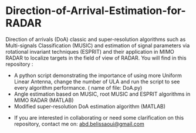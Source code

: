 # Direction-of-Arrival-Estimation-for-RADAR
Direction of arrivals (DoA) classic and super-resolution algorithms such as Multi-signals Classification (MUSIC) and estimation of signal parameters via rotational invariant techniques (ESPRIT) and their application in MIMO RADAR to localize targets in the field of view of RADAR. 
You will find in this repository :
- A python script demonstrating the importance of using more Uniform Linear Antenna, change the number of ULA and run the script to see every algorithm performance. ( name of file: DoA.py)
- Angle estimation based on MUSIC, root MUSIC and ESPRIT algorithms in MIMO RADAR (MATLAB)
- Modified super-resolution DoA estimation algorithm (MATLAB)






* If you are interested in collaborating or need some clarification on this repository, contact me on: abd.belissaoui@gmail.com
